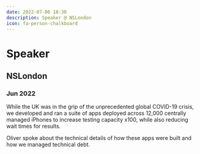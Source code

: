 ```yaml
---
date: 2022-07-06 18:30
description: Speaker @ NSLondon
icon: fa-person-chalkboard
---
```

# Speaker
## NSLondon
### Jun 2022

While the UK was in the grip of the unprecedented global COVID-19 crisis, we developed and ran a suite of apps deployed across 12,000 centrally managed iPhones to increase testing capacity x100, while also reducing wait times for results.

Oliver spoke about the technical details of how these apps were built and how we managed technical debt.
